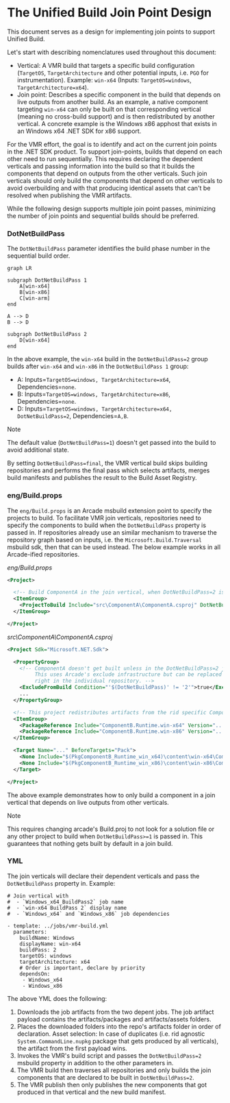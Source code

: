 # The Unified Build Join Point Design

This document serves as a design for implementing join points to support Unified Build.

Let's start with describing nomenclatures used throughout this document:
- Vertical: A VMR build that targets a specific build configuration (`TargetOS`, `TargetArchitecture` and other potential inputs, i.e. `PGO` for instrumentation). Example: `win-x64` (Inputs: `TargetOS=windows`, `TargetArchitecture=x64`).
- Join point: Describes a specific component in the build that depends on live outputs from another build. As an example, a native component targeting `win-x64` can only be built on that corresponding vertical (meaning no cross-build support) and is then redistributed by another vertical. A concrete example is the Windows x86 apphost that exists in an Windows x64 .NET SDK for x86 support.

For the VMR effort, the goal is to identify and act on the current join points in the .NET SDK product. To support join-points, builds that depend on each other need to run sequentially. This requires declaring the dependent verticals and passing information into the build so that it builds the components that depend on outputs from the other verticals. Such join verticals should only build the components that depend on other verticals to avoid overbuilding and with that producing identical assets that can't be resolved when publishing the VMR artifacts. 

While the following design supports multiple join point passes, minimizing the number of join points and sequential builds should be preferred.

### DotNetBuildPass

The `DotNetBuildPass` parameter identifies the build phase number in the sequential build order.

```mermaid
graph LR

subgraph DotNetBuildPass 1
    A[win-x64]
    B[win-x86]
    C[win-arm]
end

A --> D
B --> D

subgraph DotNetBuildPass 2
    D[win-x64]
end
```

In the above example, the `win-x64` build in the `DotNetBuildPass=2` group builds after `win-x64` and `win-x86` in the `DotNetBuildPass 1` group:
- A: Inputs=`TargetOS=windows, TargetArchitecture=x64`, Dependencies=`none`.
- B: Inputs=`TargetOS=windows, TargetArchitecture=x86`, Dependencies=`none`.
- D: Inputs=`TargetOS=windows, TargetArchitecture=x64, DotNetBuildPass=2`, Dependencies=`A,B`.

> [!NOTE]
> The default value (`DotNetBuildPass=1`) doesn't get passed into the build to avoid additional state.

By setting `DotNetBuildPass=final`, the VMR vertical build skips building repositories and performs the final pass which selects artifacts, merges build manifests and publishes the result to the Build Asset Registry.

### eng/Build.props
The `eng/Build.props` is an Arcade msbuild extension point to specify the projects to build. To facilitate VMR join verticals, repositories need to specify the components to build when the `DotNetBuildPass` property is passed in.
If repositories already use an similar mechanism to traverse the repository graph based on inputs, i.e. the `Microsoft.Build.Traversal` msbuild sdk, then that can be used instead. The below example works in all Arcade-ified repositories. 

_eng/Build.props_
```xml
<Project>

  <!-- Build ComponentA in the join vertical, when DotNetBuildPass=2 is passed in. -->
  <ItemGroup>
    <ProjectToBuild Include="src\ComponentA\ComponentA.csproj" DotNetBuildPass="2" />
  </ItemGroup>

</Project>
```

_src\ComponentA\ComponentA.csproj_
```xml
<Project Sdk="Microsoft.NET.Sdk">

  <PropertyGroup>
    <!-- ComponentA doesn't get built unless in the DotNetBuildPass=2 join vertical.
         This uses Arcade's exclude infrastructure but can be replaced with any condition that feelds
         right in the individual repository. -->
    <ExcludeFromBuild Condition="'$(DotNetBuildPass)' != '2'">true</ExcludeFormBuild>
    ...
  </PropertyGroup>

  <!-- This project redistributes artifacts from the rid specific ComponentB packages. -->
  <ItemGroup>
    <PackageReference Include="ComponentB.Runtime.win-x64" Version="..." PrivateAssets="all" GeneratePathProperty="true" />
    <PackageReference Include="ComponentB.Runtime.win-x86" Version="..." PrivateAssets="all" GeneratePathProperty="true" />
  </ItemGroup>

  <Target Name="..." BeforeTargets="Pack">
    <None Include="$(PkgComponentB_Runtime_win_x64)\content\win-x64\ComponentB.x64.dll" Pack="true" PackagePath="lib/$(TargetFramework)" />
    <None Include="$(PkgComponentB_Runtime_win_x86)\content\win-x86\ComponentB.x86.dll" Pack="true" PackagePath="lib/$(TargetFramework)" />
  </Target>

</Project>
```

The above example demonstrates how to only build a component in a join vertical that depends on live outputs from other verticals.

> [!NOTE]
> This requires changing arcade's Build.proj to not look for a solution file or any other project to build when `DotNetBuildPass>=1` is passed in. This guarantees that nothing gets built by default in a join build.

### YML

The join verticals will declare their dependent verticals and pass the `DotNetBuildPass` property in. Example:

```YML
# Join vertical with
#  - `Windows_x64_BuildPass2` job name
#  - `win-x64 BuildPass 2` display name
#  - `Windows_x64` and `Windows_x86` job dependencies

- template: ../jobs/vmr-build.yml
  parameters:
    buildName: Windows
    displayName: win-x64
    buildPass: 2
    targetOS: windows
    targetArchitecture: x64
    # Order is important, declare by priority
    dependsOn:
     - Windows_x64
     - Windows_x86
```

The above YML does the following:
1. Downloads the job artifacts from the two depent jobs. The job artifact payload contains the artifacts/packages and artifacts/assets folders.
2. Places the downloaded folders into the repo's artifacts folder in order of declaration.
   Asset selection: In case of duplicates (i.e. rid agnostic `System.CommandLine.nupkg` package that gets produced by all verticals), the artifact from the first payload wins.
3. Invokes the VMR's build script and passes the `DotNetBuildPass=2` msbuild property in addition to the other parameters in.
4. The VMR build then traverses all repositories and only builds the join components that are declared to be built in `DotNetBuildPass=2`.
5. The VMR publish then only publishes the new components that got produced in that vertical and the new build manifest.
